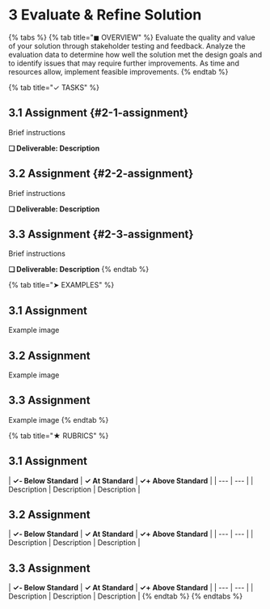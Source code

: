 # 3 Evaluate & Refine Solution

{% tabs %}
{% tab title="◼ OVERVIEW" %}
Evaluate the quality and value of your solution through stakeholder testing and feedback. Analyze the evaluation data to determine how well the solution met the design goals and to identify issues that may require further improvements. As time and resources allow, implement feasible improvements.
{% endtab %}

{% tab title="✓ TASKS" %}
## 3.1 Assignment {#2-1-assignment}

Brief instructions

**❏ Deliverable: Description**

## 3.2 Assignment {#2-2-assignment}

Brief instructions

**❏ Deliverable: Description**

## 3.3 Assignment {#2-3-assignment}

Brief instructions

**❏ Deliverable: Description**
{% endtab %}

{% tab title="➤ EXAMPLES" %}
## 3.1 Assignment

Example image

## 3.2 Assignment

Example image

## 3.3 Assignment

Example image
{% endtab %}

{% tab title="★ RUBRICS" %}
## 3.1 Assignment

| **✓- Below Standard** | **✓ At Standard** | **✓+ Above Standard** |
| --- | --- |
| Description | Description | Description |

## 3.2 Assignment

| **✓- Below Standard** | **✓ At Standard** | **✓+ Above Standard** |
| --- | --- |
| Description | Description | Description |

## 3.3 Assignment

| **✓- Below Standard** | **✓ At Standard** | **✓+ Above Standard** |
| --- | --- |
| Description | Description | Description |
{% endtab %}
{% endtabs %}

